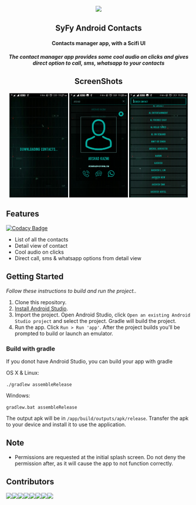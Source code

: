 <p align="center"><a href="https://github.com/arshadkazmi42/android-contacts-scifiui"><img src="assets/logo.png" width="150"/></a></p>
<h2 align="center"><b>SyFy Android Contacts</b></h2>
<h4 align="center">Contacts manager app, with a Scifi UI</h4>
<h5 align="center">The contact manager app provides some cool audio on clicks and gives direct option to call, sms, whatsapp to your contacts</h5>
<h2 align="center">
ScreenShots</h2>

 <h4 align="center">

[<img src="assets/1.jpeg" width=160>](assets/1.jpeg)
[<img src="assets/2.jpeg" width=160>](assets/2.jpeg)
[<img src="assets/3.jpeg" width=160>](assets/3.jpeg)
</h4>

## Features
[![Codacy Badge](https://api.codacy.com/project/badge/Grade/1b7403651c6d4406ad81b29404841940)](https://www.codacy.com/app/arshadkazmi42/android-contacts-scifiui?utm_source=github.com&amp;utm_medium=referral&amp;utm_content=arshadkazmi42/android-contacts-scifiui&amp;utm_campaign=Badge_Grade)
* List of all the contacts
* Detail view of contact
* Cool audio on clicks
* Direct call, sms & whatsapp options from detail view


## Getting Started

_Follow these instructions to build and run the project.._

1. Clone this repository.
3. [Install Android Studio](https://developer.android.com/sdk/index.html).
5. Import the project. Open Android Studio, click `Open an existing Android
   Studio project` and select the project. Gradle will build the project.
6. Run the app. Click `Run > Run 'app'`. After the project builds you'll be
   prompted to build or launch an emulator.

### Build with gradle

If you donot have Android Studio, you can build your app with gradle

OS X & Linux:

`./gradlew assembleRelease`

Windows:

`gradlew.bat assembleRelease`

The output apk will be in `/app/build/outputs/apk/release`.
Transfer the apk to your device and install it to use the application.

## Note
* Permissions are requested at the initial splash screen. Do not deny the permission after, as it will cause the app to not function correctly.

## Contributors
[![](https://sourcerer.io/fame/arshadkazmi42/arshadkazmi42/android-contacts-scifiui/images/0)](https://sourcerer.io/fame/arshadkazmi42/arshadkazmi42/android-contacts-scifiui/links/0)[![](https://sourcerer.io/fame/arshadkazmi42/arshadkazmi42/android-contacts-scifiui/images/1)](https://sourcerer.io/fame/arshadkazmi42/arshadkazmi42/android-contacts-scifiui/links/1)[![](https://sourcerer.io/fame/arshadkazmi42/arshadkazmi42/android-contacts-scifiui/images/2)](https://sourcerer.io/fame/arshadkazmi42/arshadkazmi42/android-contacts-scifiui/links/2)[![](https://sourcerer.io/fame/arshadkazmi42/arshadkazmi42/android-contacts-scifiui/images/3)](https://sourcerer.io/fame/arshadkazmi42/arshadkazmi42/android-contacts-scifiui/links/3)[![](https://sourcerer.io/fame/arshadkazmi42/arshadkazmi42/android-contacts-scifiui/images/4)](https://sourcerer.io/fame/arshadkazmi42/arshadkazmi42/android-contacts-scifiui/links/4)[![](https://sourcerer.io/fame/arshadkazmi42/arshadkazmi42/android-contacts-scifiui/images/5)](https://sourcerer.io/fame/arshadkazmi42/arshadkazmi42/android-contacts-scifiui/links/5)[![](https://sourcerer.io/fame/arshadkazmi42/arshadkazmi42/android-contacts-scifiui/images/6)](https://sourcerer.io/fame/arshadkazmi42/arshadkazmi42/android-contacts-scifiui/links/6)[![](https://sourcerer.io/fame/arshadkazmi42/arshadkazmi42/android-contacts-scifiui/images/7)](https://sourcerer.io/fame/arshadkazmi42/arshadkazmi42/android-contacts-scifiui/links/7)

